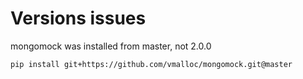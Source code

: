 Versions issues
===============
mongomock was installed from master, not 2.0.0

    pip install git+https://github.com/vmalloc/mongomock.git@master
